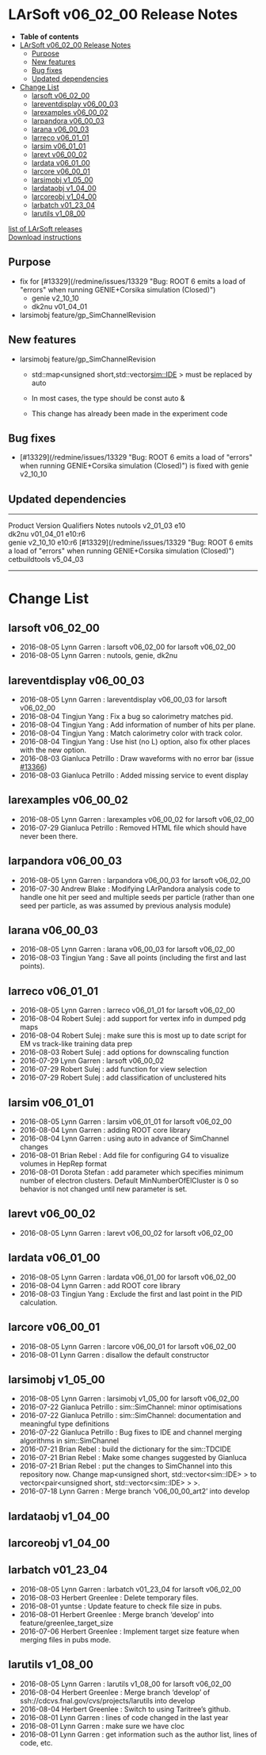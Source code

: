 LArSoft v06\_02\_00 Release Notes
======================================================================

-   **Table of contents**
-   [LArSoft v06\_02\_00 Release Notes](#LArSoft-v06_02_00-Release-Notes)
    -   [Purpose](#Purpose)
    -   [New features](#New-features)
    -   [Bug fixes](#Bug-fixes)
    -   [Updated dependencies](#Updated-dependencies)
-   [Change List](#Change-List)
    -   [larsoft v06\_02\_00](#larsoft-v06_02_00)
    -   [lareventdisplay v06\_00\_03](#lareventdisplay-v06_00_03)
    -   [larexamples v06\_00\_02](#larexamples-v06_00_02)
    -   [larpandora v06\_00\_03](#larpandora-v06_00_03)
    -   [larana v06\_00\_03](#larana-v06_00_03)
    -   [larreco v06\_01\_01](#larreco-v06_01_01)
    -   [larsim v06\_01\_01](#larsim-v06_01_01)
    -   [larevt v06\_00\_02](#larevt-v06_00_02)
    -   [lardata v06\_01\_00](#lardata-v06_01_00)
    -   [larcore v06\_00\_01](#larcore-v06_00_01)
    -   [larsimobj v1\_05\_00](#larsimobj-v1_05_00)
    -   [lardataobj v1\_04\_00](#lardataobj-v1_04_00)
    -   [larcoreobj v1\_04\_00](#larcoreobj-v1_04_00)
    -   [larbatch v01\_23\_04](#larbatch-v01_23_04)
    -   [larutils v1\_08\_00](#larutils-v1_08_00)

[list of LArSoft releases](LArSoft_release_list)\
[Download instructions](http://scisoft.fnal.gov/scisoft/bundles/larsoft/v06_02_00/larsoft-v06_02_00.html)

Purpose
--------------------

-   fix for [\#13329](/redmine/issues/13329 "Bug: ROOT 6 emits a load of "errors" when running GENIE+Corsika simulation (Closed)")
    -   genie v2\_10\_10
    -   dk2nu v01\_04\_01
-   larsimobj feature/gp\_SimChannelRevision

New features
------------------------------

-   larsimobj feature/gp\_SimChannelRevision
    -    std::map<unsigned short,std::vector<sim::IDE> > must be replaced by auto

    -   In most cases, the type should be const auto &
    -   This change has already been made in the experiment code

Bug fixes
------------------------

-   [\#13329](/redmine/issues/13329 "Bug: ROOT 6 emits a load of "errors" when running GENIE+Corsika simulation (Closed)") is fixed with genie v2\_10\_10

Updated dependencies
----------------------------------------------

  --------------- ------------- ------------ ------------------------------------------------------------------------------------------------------------------------
  Product         Version       Qualifiers   Notes
  nutools         v2\_01\_03    e10          
  dk2nu           v01\_04\_01   e10:r6       
  genie           v2\_10\_10    e10:r6       [\#13329](/redmine/issues/13329 "Bug: ROOT 6 emits a load of "errors" when running GENIE+Corsika simulation (Closed)")
  cetbuildtools   v5\_04\_03                 
  --------------- ------------- ------------ ------------------------------------------------------------------------------------------------------------------------

Change List
============================

larsoft v06\_02\_00
------------------------------------------

-   2016-08-05 Lynn Garren : larsoft v06\_02\_00 for larsoft v06\_02\_00
-   2016-08-05 Lynn Garren : nutools, genie, dk2nu

lareventdisplay v06\_00\_03
----------------------------------------------------------

-   2016-08-05 Lynn Garren : lareventdisplay v06\_00\_03 for larsoft v06\_02\_00
-   2016-08-04 Tingjun Yang : Fix a bug so calorimetry matches pid.
-   2016-08-04 Tingjun Yang : Add information of number of hits per plane.
-   2016-08-04 Tingjun Yang : Match calorimetry color with track color.
-   2016-08-04 Tingjun Yang : Use hist (no L) option, also fix other places with the new option.
-   2016-08-03 Gianluca Petrillo : Draw waveforms with no error bar (issue [\#13366](/redmine/issues/13366 "Bug: Draw waveform as histogram not points (Closed)"))
-   2016-08-03 Gianluca Petrillo : Added missing service to event display

larexamples v06\_00\_02
--------------------------------------------------

-   2016-08-05 Lynn Garren : larexamples v06\_00\_02 for larsoft v06\_02\_00
-   2016-07-29 Gianluca Petrillo : Removed HTML file which should have never been there.

larpandora v06\_00\_03
------------------------------------------------

-   2016-08-05 Lynn Garren : larpandora v06\_00\_03 for larsoft v06\_02\_00
-   2016-07-30 Andrew Blake : Modifying LArPandora analysis code to handle one hit per seed and multiple seeds per particle (rather than one seed per particle, as was assumed by previous analysis module)

larana v06\_00\_03
----------------------------------------

-   2016-08-05 Lynn Garren : larana v06\_00\_03 for larsoft v06\_02\_00
-   2016-08-03 Tingjun Yang : Save all points (including the first and last points).

larreco v06\_01\_01
------------------------------------------

-   2016-08-05 Lynn Garren : larreco v06\_01\_01 for larsoft v06\_02\_00
-   2016-08-04 Robert Sulej : add support for vertex info in dumped pdg maps
-   2016-08-04 Robert Sulej : make sure this is most up to date script for EM vs track-like training data prep
-   2016-08-03 Robert Sulej : add options for downscaling function
-   2016-07-29 Lynn Garren : larsoft v06\_00\_02
-   2016-07-29 Robert Sulej : add function for view selection
-   2016-07-29 Robert Sulej : add classification of unclustered hits

larsim v06\_01\_01
----------------------------------------

-   2016-08-05 Lynn Garren : larsim v06\_01\_01 for larsoft v06\_02\_00
-   2016-08-04 Lynn Garren : adding ROOT core library
-   2016-08-04 Lynn Garren : using auto in advance of SimChannel changes
-   2016-08-01 Brian Rebel : Add file for configuring G4 to visualize volumes in HepRep format
-   2016-08-01 Dorota Stefan : add parameter which specifies minimum number of electron clusters. Default MinNumberOfElCluster is 0 so behavior is not changed until new parameter is set.

larevt v06\_00\_02
----------------------------------------

-   2016-08-05 Lynn Garren : larevt v06\_00\_02 for larsoft v06\_02\_00

lardata v06\_01\_00
------------------------------------------

-   2016-08-05 Lynn Garren : lardata v06\_01\_00 for larsoft v06\_02\_00
-   2016-08-04 Lynn Garren : add ROOT core library
-   2016-08-03 Tingjun Yang : Exclude the first and last point in the PID calculation.

larcore v06\_00\_01
------------------------------------------

-   2016-08-05 Lynn Garren : larcore v06\_00\_01 for larsoft v06\_02\_00
-   2016-08-01 Lynn Garren : disallow the default constructor

larsimobj v1\_05\_00
--------------------------------------------

-   2016-08-05 Lynn Garren : larsimobj v1\_05\_00 for larsoft v06\_02\_00
-   2016-07-22 Gianluca Petrillo : sim::SimChannel: minor optimisations
-   2016-07-22 Gianluca Petrillo : sim::SimChannel: documentation and meaningful type definitions
-   2016-07-22 Gianluca Petrillo : Bug fixes to IDE and channel merging algorithms in sim::SimChannel
-   2016-07-21 Brian Rebel : build the dictionary for the sim::TDCIDE
-   2016-07-21 Brian Rebel : Make some changes suggested by Gianluca
-   2016-07-21 Brian Rebel : put the changes to SimChannel into this repository now. Change map\<unsigned short, std::vector\<sim::IDE\> \> to vector\<pair\<unsigned short, std::vector\<sim::IDE\> \> \>.
-   2016-07-18 Lynn Garren : Merge branch ‘v06\_00\_00\_art2’ into develop

lardataobj v1\_04\_00
----------------------------------------------

larcoreobj v1\_04\_00
----------------------------------------------

larbatch v01\_23\_04
--------------------------------------------

-   2016-08-05 Lynn Garren : larbatch v01\_23\_04 for larsoft v06\_02\_00
-   2016-08-03 Herbert Greenlee : Delete temporary files.
-   2016-08-01 yuntse : Update feature to check file size in pubs.
-   2016-08-01 Herbert Greenlee : Merge branch ‘develop’ into feature/greenlee\_target\_size
-   2016-07-06 Herbert Greenlee : Implement target size feature when merging files in pubs mode.

larutils v1\_08\_00
------------------------------------------

-   2016-08-05 Lynn Garren : larutils v1\_08\_00 for larsoft v06\_02\_00
-   2016-08-04 Herbert Greenlee : Merge branch ‘develop’ of ssh://cdcvs.fnal.gov/cvs/projects/larutils into develop
-   2016-08-04 Herbert Greenlee : Switch to using Taritree’s github.
-   2016-08-01 Lynn Garren : lines of code changed in the last year
-   2016-08-01 Lynn Garren : make sure we have cloc
-   2016-08-01 Lynn Garren : get information such as the author list, lines of code, etc.
